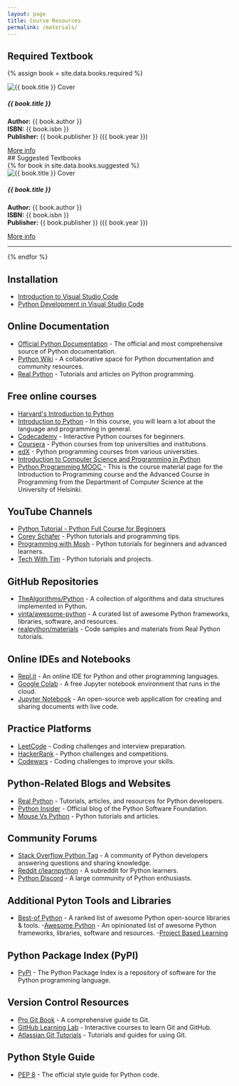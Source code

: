 ```yaml
---
layout: page
title: Course Resources
permalink: /materials/
---
```



## Required Textbook

{% assign book = site.data.books.required %}
<div class="card mb-3">
  <div class="row g-0">
    <div class="col-md-2">
      <img src="{{ book.image | relative_url }}" class="img-fluid rounded-start" alt="{{ book.title }} Cover">
    </div>
    <div class="col-md-8">
      <div class="card-body">
        <h5 class="card-title">{{ book.title }}</h5>
        <p class="card-text">
          <strong>Author:</strong> {{ book.author }}<br>
          <strong>ISBN:</strong> {{ book.isbn }}<br>
          <strong>Publisher:</strong> {{ book.publisher }} ({{ book.year }})
        </p>
        <a href="{{ book.link }}" class="btn btn-primary">More info</a>
      </div>
    </div>
  </div>
</div>
## Suggested Textbooks
   
<div class="card mb-3">
   {% for book in site.data.books.suggested %}
    <div class="row g-0">
       <div class="col-md-2">
         <img src="{{ book.image | relative_url }}" class="img-fluid rounded-start" alt="{{ book.title }} Cover">
       </div>
       <div class="col-md-8">
         <div class="card-body">
           <h5 class="card-title">{{ book.title }}</h5>
           <p class="card-text">
             <strong>Author:</strong> {{ book.author }}<br>
             <strong>ISBN:</strong> {{ book.isbn }}<br>
             <strong>Publisher:</strong> {{ book.publisher }} ({{ book.year }})
           </p>
           <a href="{{ book.link }}" class="btn btn-primary">More info</a>
         </div>
       </div>
        <hr class="mt-1 mb-1"/>
     </div>
   {% endfor %}
   </div>

## Installation 
- [Introduction to Visual Studio Code](https://realpython.com/lessons/introduction-visual-studio-code/)
- [Python Development in Visual Studio Code](https://realpython.com/python-development-visual-studio-code/)


## Online Documentation

- [Official Python Documentation](https://docs.python.org/3/) - The official and most comprehensive source of Python documentation.
- [Python Wiki](https://wiki.python.org/moin/) - A collaborative space for Python documentation and community resources.
- [Real Python](https://realpython.com/) - Tutorials and articles on Python programming.

## Free online courses 
- [Harvard's Introduction to Python](https://cs50.harvard.edu/python/2022/)
- [Introduction to Python](https://profound.academy/python-introduction) - In this course, you will learn a lot about the language and programming in general.
- [Codecademy](https://www.codecademy.com/learn/learn-python-3) - Interactive Python courses for beginners.
- [Coursera](https://www.coursera.org/courses?query=python) - Python courses from top universities and institutions.
- [edX](https://www.edx.org/learn/python) - Python programming courses from various universities.
- [Introduction to Computer Science and Programming in Python](https://ocw.mit.edu/courses/6-0001-introduction-to-computer-science-and-programming-in-python-fall-2016/)
- [Python Programming MOOC ](https://programming-24.mooc.fi/) - This is the course material page for the Introduction to Programming course and the Advanced Course in Programming from the Department of Computer Science at the University of Helsinki.

## YouTube Channels
- [Python Tutorial - Python Full Course for Beginners](https://youtu.be/_uQrJ0TkZlc?si=BXzavVfLhGLTD5jS)
- [Corey Schafer](https://www.youtube.com/user/schafer5) - Python tutorials and programming tips.
- [Programming with Mosh](https://www.youtube.com/user/programmingwithmosh) - Python tutorials for beginners and advanced learners.
- [Tech With Tim](https://www.youtube.com/channel/UC4JX40jDee_tINbkjycV4Sg) - Python tutorials and projects.

## GitHub Repositories

- [TheAlgorithms/Python](https://github.com/TheAlgorithms/Python) - A collection of algorithms and data structures implemented in Python.
- [vinta/awesome-python](https://github.com/vinta/awesome-python) - A curated list of awesome Python frameworks, libraries, software, and resources.
- [realpython/materials](https://github.com/realpython/materials) - Code samples and materials from Real Python tutorials.

## Online IDEs and Notebooks

- [Repl.it](https://repl.it/~) - An online IDE for Python and other programming languages.
- [Google Colab](https://colab.research.google.com/) - A free Jupyter notebook environment that runs in the cloud.
- [Jupyter Notebook](https://jupyter.org/) - An open-source web application for creating and sharing documents with live code.

## Practice Platforms

- [LeetCode](https://leetcode.com/) - Coding challenges and interview preparation.
- [HackerRank](https://www.hackerrank.com/domains/tutorials/10-days-of-python) - Python challenges and competitions.
- [Codewars](https://www.codewars.com/) - Coding challenges to improve your skills.

## Python-Related Blogs and Websites

- [Real Python](https://realpython.com/) - Tutorials, articles, and resources for Python developers.
- [Python Insider](https://blog.python.org/) - Official blog of the Python Software Foundation.
- [Mouse Vs Python](https://www.blog.pythonlibrary.org/) - Python tutorials and articles.

## Community Forums

- [Stack Overflow Python Tag](https://stackoverflow.com/questions/tagged/python) - A community of Python developers answering questions and sharing knowledge.
- [Reddit r/learnpython](https://www.reddit.com/r/learnpython/) - A subreddit for Python learners.
- [Python Discord](https://pythondiscord.com/) - A large community of Python enthusiasts.

## Additional Pyton Tools and Libraries 

- [Best-of Python](https://github.com/ml-tooling/best-of-python) - A ranked list of awesome Python open-source libraries & tools. 
-[Awesome Python](https://github.com/vinta/awesome-python) - An opinionated list of awesome Python frameworks, libraries, software and resources.
-[Project Based Learning](https://github.com/practical-tutorials/project-based-learning?tab=readme-ov-file#python)

## Python Package Index (PyPI)

- [PyPI](https://pypi.org/) - The Python Package Index is a repository of software for the Python programming language.

## Version Control Resources

- [Pro Git Book](https://git-scm.com/book/en/v2) - A comprehensive guide to Git.
- [GitHub Learning Lab](https://lab.github.com/) - Interactive courses to learn Git and GitHub.
- [Atlassian Git Tutorials](https://www.atlassian.com/git/tutorials) - Tutorials and guides for using Git.

## Python Style Guide

- [PEP 8](https://www.python.org/dev/peps/pep-0008/) - The official style guide for Python code.